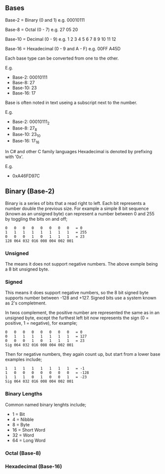 ## Bases

Base-2 = Binary (0 and 1)
e.g. 00010111

Base-8 = Octal (0 - 7)
e.g. 27 05 20

Base-10 = Decimal (0 - 9)
e.g. 1 2 3 4 5 6 7 8 9 10 11 12

Base-16 = Hexadecimal (0 - 9 and A - F)
e.g. 00FF A45D

Each base type can be converted from one to the other.

E.g.

- Base-2: 00010111
- Base-8: 27
- Base-10: 23
- Base-16: 17

Base is often noted in text useing a subscript next to the number.

E.g.

- Base-2: 00010111<sub>2</sub>
- Base-8: 27<sub>8</sub>
- Base-10: 23<sub>10</sub>
- Base-16: 17<sub>16</sub>

In C# and other C family languages Hexadecimal is denoted by prefixing with '0x'. 

E.g.

- 0xA46FD97C

## Binary (Base-2)

Binary is a series of bits that a read right to left. Each bit represents a number double the previous size. For example a simple 8 bit sequence (known as an unsigned byte) can represent a number between 0 and 255 by toggling the bits on and off;

```
0   0   0   0   0   0   0   0   = 0
1   1   1   1   1   1   1   1   = 255
0   0   0   1   0   1   1   1   = 23
128 064 032 016 008 004 002 001
```

### Unsigned

The means it does not support negative numbers. The above exmple being a 8 bit unsigned byte.


### Signed

This means it does support negative numbers, so the 8 bit signed byte supports number between -128 and +127. Signed bits use a system known as 2's completment.

In twos complement, the positive number are represented the same as in an unsigned byte, except the furthest left bit now represents the sign (0 = positive, 1 = negative), for example;

```
0   0   0   0   0   0   0   0   = 0
0   1   1   1   1   1   1   1   = 127
0   0   0   1   0   1   1   1   = 23
Sig 064 032 016 008 004 002 001
```

Then for negative numbers, they again count up, but start from a lower base examples include;

```
1   1   1   1   1   1   1   1   = -1
1   0   0   0   0   0   0   0   = -128
1   1   1   0   1   0   0   1   = -23
Sig 064 032 016 008 004 002 001
```

### Binary Lengths

Common named binary lenghts include;

- 1 = Bit
- 4 = Nibble
- 8 = Byte
- 16 = Short Word
- 32 = Word
- 64 = Long Word

### Octal (Base-8)


### Hexadecimal (Base-16)

